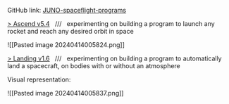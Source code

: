 GitHub link: [JUNO-spaceflight-programs](https://github.com/leolazou/JUNO-spaceflight-programs)

[> Ascend v5.4](https://www.simplerockets.com/c/3b1t88/M-o-o-s-e-v2-_-ascend-v5-4)   ///   experimenting on building a program to launch any rocket and reach any desired orbit in space

![[Pasted image 20240414005824.png]]

[> Landing v1.6](https://www.simplerockets.com/c/LZF36n/_-descend-v1-6-program-comes-with-a-booster)   ///   experimenting on building a program to automatically land a spacecraft, on bodies with or without an atmosphere

Visual representation:

![[Pasted image 20240414005837.png]]
